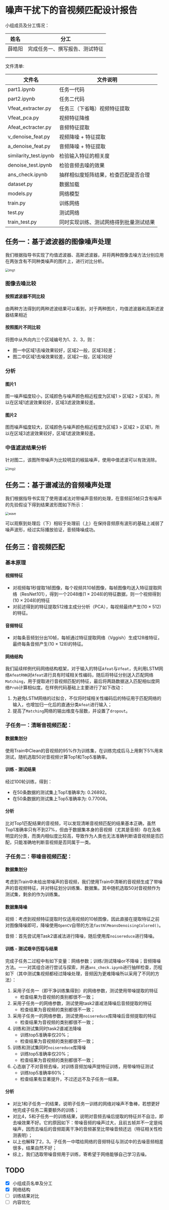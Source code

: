 # 噪声干扰下的音视频匹配设计报告

小组成员及分工情况：

| 姓名   | 分工                           |
| ------ | ------------------------------ |
| 薛皓阳 | 完成任务一、撰写报告、测试特征 |
|        |                                |
|        |                                |



文件清单:

| 文件名                | 文件说明                               |
| --------------------- | -------------------------------------- |
| part1.ipynb           | 任务一代码                             |
| part2.ipynb           | 任务二代码                             |
| Vfeat_extracter.py    | 任务三（下省略）视频特征提取           |
| Vfeat_pca.py          | 视频特征降维                           |
| Afeat_ectracter.py    | 音频特征提取                           |
| v_denoise_feat.py     | 视频降噪 + 特征提取                    |
| a_denoise_feat.py     | 音频降噪 + 特征提取                    |
| similarity_test.ipynb | 检验输入特征的相关度                   |
| denoise_test.ipynb    | 检验音频去噪的效果                     |
| ans_check.ipynb       | 抽样相似度矩阵结果，检查匹配是否合理   |
| dataset.py            | 数据加载                               |
| models.py             | 网络模型                               |
| train.py              | 训练网络                               |
| test.py               | 测试网络                               |
| train_test.py         | 同时实现训练、测试网络得到批量测试结果 |

## 任务一：基于滤波器的图像噪声处理

我们根据指导书实现了均值滤波器、高斯滤波器，并将两种图像去噪方法分别应用在两张含有不同种类噪声的图片上，进行对比分析。

<img src=".\imgs\Task1\img1.png" alt="img1" style="zoom: 67%;" />

### 图像去噪比较

#### 按照滤波器不同比较

由两种方法得到的两种滤波结果可以看到，对于两种图片，均值滤波器和高斯滤波器结果相近

#### 按照图片不同比较

将图中从外向内三个区域编号为1、2、3，则：

- 图一中区域1去噪效果较好，区域2一般，区域3较差；
- 图二中区域1去噪效果较差，区域2一般，区域3较好

### 分析
#### 图片1
图一噪声幅度较小，区域颜色与噪声颜色相近程度为区域1 > 区域2 > 区域3，所以在区域1滤波效果较好，区域3滤波效果较差。
#### 图片2
图而噪声幅度较大，区域颜色与噪声颜色相近程度为区域3 > 区域2 > 区域1，所以在区域3滤波效果较好，区域1滤波效果较差。
### 中值滤波结果分析

针对图二，该图所带噪声为比较明显的椒盐噪声，使用中值滤波可以有效消除。

<img src=".\imgs\Task1\img2.png" alt="img2" style="zoom: 67%;" />

## 任务二：基于谱减法的音频噪声处理

我们根据指导书实现了使用谱减法对带噪声音频的处理，在音频前5帧只含有噪声的先验假设下得到结果波形图如下所示：

<img src=".\imgs\Task2\wave.png" alt="wave" style="zoom:67%;" />

可以观察到处理后（下）相较于处理前（上）在保持音频原有波形的基础上减弱了噪声波形，经过实际播放验证，音频降噪成功。

## 任务三：音视频匹配

### 基本原理

#### 视频特征

- 对视频每1秒提取1帧图像，每个视频共10帧图像，每帧图像均送入特征提取网络（ResNet101），得到一个2048维$(1\times2048)$的特征数据，则一个视频得到$(10\times2048)$的特征
- 对前述得到的特征提取512维主成分分析（PCA），每视频最终产生$(10\times512)$的特征。

#### 音频特征

- 对每条音频划分出10帧，每帧通过特征提取网络（Vggish）生成128维特征，最终每条音频产生$(10\times128)$的特征。

#### 网络结构

我们延续样例代码网络结构框架，对于输入的特征`Afeat`与`Vfeat`，先利用LSTM网络`AfeatRNN`对`Afeat`进行具有时域相关性编码，随后将特征分别送入匹配网络`Matching`，用于提取进行音视频匹配的特征，最后将两路数据送入匹配相似度网络`Prob`计算相似度。在样例代码基础上主要进行了如下改动：

1. 为避免LSTM网络的过拟合，不仅将时域相关性编码后的特征用于匹配网络的输入，也增加归一化后的直通分类`Afeat`进行输入；
2. 提高了`Matching`网络的输出维度与层数，并设置了`dropout`。

### 子任务一：清晰音视频匹配：

#### 数据集划分

使用Train中Clean的音视频的95%作为训练集，在训练完成后马上用剩下5%用来测试，随机选取50对音视频计算Top1和Top5准确率。

#### 训练 - 测试结果

经过100轮训练，得到：

- 在50条数据的测试集上Top1准确率为: 0.26892。
- 在50条数据的测试集上Top5准确率为: 0.77008。

#### 分析

比对Top1匹配结果的音视频，可以发现清晰音视频匹配的结果基本正确，虽然Top1准确率只有不到27%，但由于数据集本身的音视频（尤其是音频）存在及格明显的分类，而类内相似度比较高，导致作为人类也无法准确判断语音视频是否匹配，只能准确地判断音视频是否同属于一类。

### 子任务二：带噪音视频匹配：

#### 数据集划分

考虑到Train中未给出带噪声的音视频，我们使用Train中清晰的音视频生成了带噪声的音视频特征，并对特征划分训练集、数据集。其中随机选取50对音视频作为测试集，剩余的作为训练集。

#### 数据集降噪

视频：考虑到视频特征提取时仅适用视频的10帧图像，因此直接在提取特征之前对图像降噪即可，降噪使用`OpenCV`自带的方法`fastNlMeansDenoisingColored()`。

音频：首先尝试用Task2谱减法进行降噪，随后使用库`noisereduce`进行降噪。

#### 训练 - 测试艰辛历程与结果

完成子任务二过程中有如下变量：网络参数；训练/测试降噪or不降噪；音频降噪方法。一一对其组合进行尝试与探索，并通`ans_check.ipynb`进行抽样检查，历程如下（其中测试集视频都经过降噪处理，音频因为更难降噪所以采用了不同的方法）：

1. 采用子任务一（即干净训练集得到）的网络参数，测试使用带噪提取的特征
   - 检查结果为音视频的类别都很不一致；
2. 采用子任务一的网络参数，测试使用task2谱减法降噪后音频提取的特征
   - 检查结果为音视频的类别都很不一致；
3. 采用子任务一的网络参数，测试使用`noisereduce`库降噪后音频提取的特征
   - 检查结果为音视频的类别都很不一致；
4. 训练和测试集同时task2谱减法降噪
   - 训练top5准确率仅20%；
   - 检查结果为音视频的类别都很不一致；
5. 训练和测试集同时`noisereduce`库降噪
   - 训练top5准确率仅20%；
   - 检查结果为音视频的类别都很不一致；
6. 心态崩了不对音频去噪，对训练音频加噪声提特征训练，用带噪特征测试
   - 训练top5准确率60%；
   - 检查结果有显著提升，不过还远不及子任务一结果。

#### 分析

- 对比1和子任务一的结果，说明子任务一训练的网络对噪声不鲁棒，若想更好地完成子任务二需要额外的训练；
- 对比4，5和子任务一的训练结果，说明对音频去噪后提取的特征并不自洽，即去噪效果不好。它的原因如下：带噪音频的噪声过大，且前五帧并不一定是纯噪声，因而去噪后的音频距离干净的音频甚至比带噪音频还远（特征相关性检测表明）；
- 以上也解释了2，3。子任务一中喂给网络的音频特征与测试中的去噪音频相差很多，结果自然不好；
- 综上，我们选取带噪音频用于训练，寄希望于网络能够自己学习去噪。



## TODO

- [x] 小组成员名单及分工
- [x] 网络结构
- [ ] 训练结果对比
- [ ] 内容优化